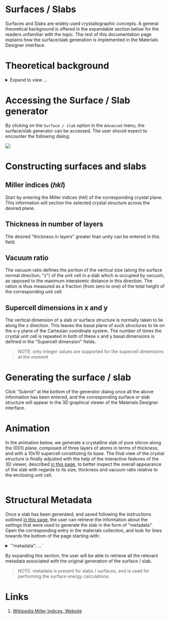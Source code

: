 # Surfaces / Slabs

Surfaces and Slabs are widely used crystallographic concepts. A general theoretical background is offered in the expandable section below for the readers unfamiliar with the topic. The rest of this documentation page explains how the surface/slab generation is implemented in the Materials Designer interface.

# Theoretical background
 
<details>
  <summary>
    Expand to view ...
  </summary>

## Miller indices

Crystal surfaces are defined in terms of their Miller indices [[1](#links)]. Miller indices are a set of three integer numbers, conventionally expressed in the form $(hkl)$, which constitutes a convenient shorthand notation to refer to an entire family of lattice planes in a crystal. In particular, a generic set of Miller indices $(hkl)$ denotes the family of planes orthogonal to $h\mathbf {b_{1}} +k\mathbf {b_{2}} +\ell \mathbf {b_{3}}$, where $\mathbf {b_{i}}$ are the basis of the *reciprocal* lattice vectors. However, it is important to caution that the so-defined plane is not always orthogonal to the linear combination of *direct* lattice vectors $h\mathbf {a_{1}} +k\mathbf {a_{2}} +\ell \mathbf {a_{3}}$, since the reciprocal lattice vectors need not be mutually orthogonal. It is therefore convenient to divide the Miller indices by their minimum common denominator. 

## Examples

Some examples of planes with different Miller index labels in cubic crystals are depicted below for reference and illustration purposes. Since the reciprocal lattice vectors are indeed mutually orthogonal in this particular cubic case, the $(hkl)$ planes can effectively be taken to be always perpendicular to the $(hkl)$ direction in the crystal relative to the conventional Cartesian coordinate system.

<img src="/images/Miller_Indices_Felix_Kling.png"/>

## Surface vs Slab

Surface represents an isolated terminal edge of an infinite crystal, whereas a Slab has a finite size and two edges. In practice, when dealing with periodic boundary conditions, a surface is modeled by a slab that is long enough for the electronic states on the edges to be completely independent of each other. 

</details>


# Accessing the Surface / Slab generator

By clicking on the `Surface / slab` option in the `Advanced` menu, the surface/slab generator can be accessed. The user should expect to encounter the following dialog:

<img src="/images/surface-slab-generator.png"/>

# Constructing surfaces and slabs 

## Miller indices $(hkl)$

Start by entering the Miller indices $(hkl)$ of the corresponding crystal plane. This information will section the selected crystal structure across the desired plane. 

## Thickness in number of layers

The desired "thickness in layers" greater than unity can be entered in this field.  

## Vacuum ratio

The vacuum ratio defines the portion of the vertical size (along the surface normal direction, "z") of the unit cell in a slab which is occupied by vacuum, as opposed to the maximum interatomic distance in this direction. The ration is thus measured as a fraction (from zero to one) of the total height of the corresponding unit cell.  

## Supercell dimensions in x and y

The vertical dimension of a slab or surface structure is normally taken to lie along the z direction. This leaves the basal plane of such structures to lie on the x-y plane of the Cartesian coordinate system. The number of times the crystal unit cell is repeated in both of these x and y basal dimensions is defined in the "Supercell dimension" fields.

> NOTE: only integer values are supported for the supercell dimensions at the moment

# Generating the surface / slab

Click "Submit" at the bottom of the generator dialog once all the above information has been entered, and the corresponding surface or slab structure will appear in the 3D graphical viewer of the Materials Designer interface.

# Animation

In the animation below, we generate a crystalline slab of pure silicon along the (001) plane, composed of three layers of atoms in terms of thickness, and with a 10x10 supercell constituting its base. The final view of the crystal structure is finally adjusted with the help of the interactive features of the 3D viewer, described [in this page](/materials-designer/3d-editor.md), to better inspect the overall appearance of the slab with regards to its size, thickness and vacuum ratio relative to the enclosing unit cell. 

<img data-gifffer="/images/CreateSurfaceSlab.gif" />


# Structural Metadata

Once a slab has been generated, and saved following the instructions outlined [in this page](../input-output/save.md), the user can retrieve the information about the settings that were used to generate the slab in the form of "metadata". Open the corresponding entry in the materials collection, and look for lines towards the bottom of the page starting with:

<details>
  <summary>
     `"metadata": ...`
  </summary> 

```json
{
    "isSlab": true,
    "h": 0,
    "k": 0,
    "l": 1,
    "thickness": 3,
    "vacuumRatio": 0.8,
    "vx": 10,
    "vy": 10,
    "bulkId": "KFpZWcCPMFW2egjau",
    "bulkExabyteId": "e3nJ9g7tLaARSA25g"
}
```
</details>


By expanding this section, the user will be able to retrieve all the relevant metadata associated with the original generation of the surface / slab. 

> NOTE: metadata is present for slabs / surfaces, and is used for performing the surface energy calculations.

<!-- TODO: add a link to a surface energy calculation tutorial above -->

# Links

1. [Wikipedia Miller Indices, Website](https://en.wikipedia.org/wiki/Miller_index)
